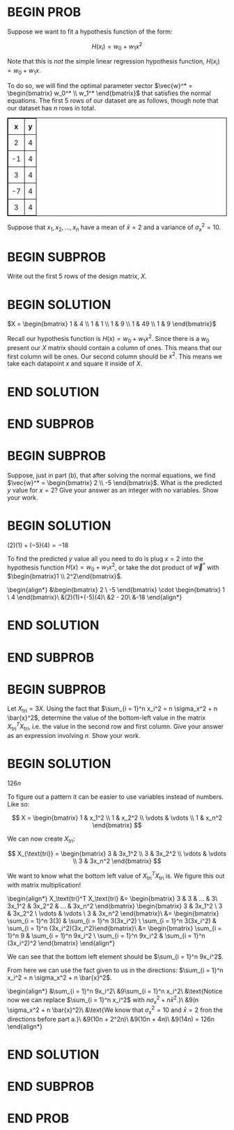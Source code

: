 # BEGIN PROB

Suppose we want to fit a hypothesis function of the form:

$$H(x_i) = w_0 + w_1 x^2$$

Note that this is _not_ the simple linear regression hypothesis function, $H(x_i) = w_0 + w_1x$.

To do so, we will find the optimal parameter vector $\vec{w}^* = \begin{bmatrix} w_0^* \\ w_1^* \end{bmatrix}$ that satisfies the normal equations. The first 5 rows of our dataset are as follows, though note that our dataset has $n$ rows in total.

<!-- | x  | y |
|----|---|
| 2  | 4 |
| -1 | 4 |
| 3  | 4 |
| -7 | 4 |
| 3  | 4 | -->

<table style="border: 1px solid black; border-collapse: collapse; margin: auto; text-align: center;">
  <tr>
    <th style="border: 1px solid black; padding: 8px;">x</th>
    <th style="border: 1px solid black; padding: 8px;">y</th>
  </tr>
  <tr>
    <td style="border: 1px solid black; padding: 8px;">2</td>
    <td style="border: 1px solid black; padding: 8px;">4</td>
  </tr>
  <tr>
    <td style="border: 1px solid black; padding: 8px;">-1</td>
    <td style="border: 1px solid black; padding: 8px;">4</td>
  </tr>
  <tr>
    <td style="border: 1px solid black; padding: 8px;">3</td>
    <td style="border: 1px solid black; padding: 8px;">4</td>
  </tr>
  <tr>
    <td style="border: 1px solid black; padding: 8px;">-7</td>
    <td style="border: 1px solid black; padding: 8px;">4</td>
  </tr>
  <tr>
    <td style="border: 1px solid black; padding: 8px;">3</td>
    <td style="border: 1px solid black; padding: 8px;">4</td>
  </tr>
</table>

Suppose that $x_1, x_2, ..., x_n$ have a mean of $\bar{x} = 2$ and a variance of $\sigma_x^2 = 10$.

# BEGIN SUBPROB

Write out the first 5 rows of the design matrix, $X$.

# BEGIN SOLUTION

$X = \begin{bmatrix} 1 & 4 \\ 1 & 1 \\ 1 & 9 \\ 1 & 49 \\ 1 & 9 \end{bmatrix}$

Recall our hypothesis function is $H(x) = w_0 + w_1x^2$. Since there is a $w_0$ present our $X$ matrix should contain a column of ones. This means that our first column will be ones. Our second column should be $x^2$. This means we take each datapoint $x$ and square it inside of $X$.


# END SOLUTION

# END SUBPROB

# BEGIN SUBPROB

Suppose, just in part (b), that after solving the normal equations, we find $\vec{w}^* = \begin{bmatrix} 2 \\ -5 \end{bmatrix}$. What is the predicted $y$ value for $x = 2$? Give your answer as an integer with no variables. Show your work.

# BEGIN SOLUTION

$(2)(1)+(-5)(4)=-18$

To find the predicted $y$ value all you need to do is plug $x = 2$ into the hypothesis function $H(x) = w_0 + w_1x^2$, or take the dot product of $\vec{w}^*$ with $\begin{bmatrix}1 \\ 2^2\end{bmatrix}$.

\begin{align*}
&\begin{bmatrix} 2 \\ -5 \end{bmatrix} \cdot \begin{bmatrix} 1 \\ 4 \end{bmatrix}\\
&(2)(1)+(-5)(4)\\
&2 - 20\\
&-18
\end{align*}


# END SOLUTION

# END SUBPROB

# BEGIN SUBPROB

Let $X_\text{tri} = 3 X$. Using the fact that $\sum_{i = 1}^n x_i^2 = n \sigma_x^2 + n \bar{x}^2$, determine the value of the bottom-left value in the matrix $X_\text{tri}^T X_\text{tri}$, i.e. the value in the second row and first column. Give your answer as an expression involving $n$. Show your work.

# BEGIN SOLUTION

$126n$

To figure out a pattern it can be easier to use variables instead of numbers. Like so:

$$
X = \begin{bmatrix} 1 & x_1^2 \\ 1 & x_2^2 \\ \vdots & \vdots \\ 1 & x_n^2 \end{bmatrix}
$$

We can now create $X_{\text{tri}}$:

$$
X_{\text{tri}} = \begin{bmatrix} 3 & 3x_1^2 \\ 3 & 3x_2^2 \\ \vdots & \vdots \\ 3 & 3x_n^2 \end{bmatrix}
$$

We want to know what the bottom left value of $X_\text{tri}^T X_\text{tri}$ is. We figure this out with matrix multiplication!

\begin{align*}
X_\text{tri}^T X_\text{tri} &= \begin{bmatrix} 3 & 3 & ... & 3\\ 3x_1^2 & 3x_2^2 & ... & 3x_n^2 \end{bmatrix} \begin{bmatrix} 3 & 3x_1^2 \\ 3 & 3x_2^2 \\ \vdots & \vdots \\ 3 & 3x_n^2 \end{bmatrix}\\
&= \begin{bmatrix} \sum_{i = 1}^n 3(3) & \sum_{i = 1}^n 3(3x_i^2) \\ \sum_{i = 1}^n 3(3x_i^2) & \sum_{i = 1}^n (3x_i^2)(3x_i^2)\end{bmatrix}\\
&= \begin{bmatrix} \sum_{i = 1}^n 9 & \sum_{i = 1}^n 9x_i^2 \\ \sum_{i = 1}^n 9x_i^2 & \sum_{i = 1}^n (3x_i^2)^2 \end{bmatrix}
\end{align*}

We can see that the bottom left element should be $\sum_{i = 1}^n 9x_i^2$.

From here we can use the fact given to us in the directions: $\sum_{i = 1}^n x_i^2 = n \sigma_x^2 + n \bar{x}^2$.

\begin{align*}
&\sum_{i = 1}^n 9x_i^2\\
&9\sum_{i = 1}^n x_i^2\\
&\text{Notice now we can replace $\sum_{i = 1}^n x_i^2$ with $n \sigma_x^2 + n \bar{x}^2$.}\\
&9(n \sigma_x^2 + n \bar{x}^2)\\
&\text{We know that $\sigma_x^2 = 10$ and $\bar x = 2$ fron the directions before part a.}\\
&9(10n + 2^2n)\\
&9(10n + 4n)\\
&9(14n) = 126n
\end{align*}


# END SOLUTION

# END SUBPROB

# END PROB
